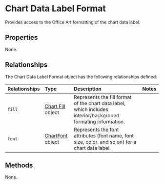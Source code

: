 # Chart Data Label Format

Provides access to the Office Art formatting of the chart data label.

## Properties
None.

## Relationships
The Chart Data Label Format object has the following relationships defined:

| Relationships    | Type    |Description|Notes |
|:-----------------|:--------|:----------|:-----|
| `fill`          |[Chart Fill](chartFill.md) object | Represents the fill format of the chart data label, which includes interior/background formating information. 
| `font`          |[ChartFont](chartFont.md) object | Represents the font attributes (font name, font size, color, and so on) for a chart data label. 


## Methods
None.